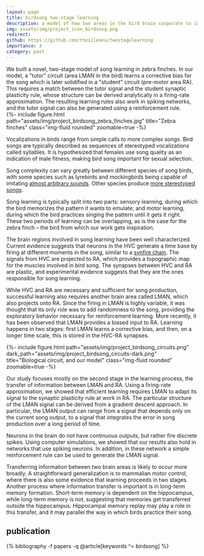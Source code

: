 ```yaml
---
layout: page
title: birdsong two-stage learning
description: a model of how two areas in the bird brain cooperate to improve learning
img: assets/img/project_icon_birdsong.png
redirect: 
github: https://github.com/ttesileanu/twostagelearning
importance: 3
category: past
---
```


<div class="row justify-content-sm-center">
    <div class="col-sm-6 mt-3 mt-md-0">
        We built a novel, two-stage model of song learning in zebra finches. In our
        model, a "tutor" circuit (area LMAN in the bird) learns a corrective bias for
        the song which is later solidified in a "student" circuit (pre-motor area RA).
        This requires a match between the tutor signal and the student synaptic
        plasticity rule, whose structure can be derived analytically in a firing-rate
        approximation. The resulting learning rules also work in spiking networks, and
        the tutor signal can also be generated using a reinforcement rule.
    </div>
    <div class="col-sm-6 mt-3 mt-md-0">
        {%- include figure.html path="assets/img/project_birdsong_zebra_finches.jpg" title="Zebra finches" class="img-fluid rounded" zoomable=true -%}
    </div>
</div>

Vocalizations in birds range from simple calls to more complex songs. Bird songs are
typically described as sequences of stereotyped vocalizations called syllables. It is
hypothesized that females use song quality as an indication of male fitness, making bird
song important for sexual selection.

Song complexity can vary greatly between different species of song birds, with some
species such as lyrebirds and mockingbirds being capable of imitating
[almost arbitrary sounds](https://www.youtube.com/watch?v=VjE0Kdfos4Y). Other species
produce [more stereotyped songs](https://www.youtube.com/watch?v=XNCYAZcDuGQ).

Song learning is typically split into two parts: sensory learning, during which the bird
memorizes the pattern it wants to emulate; and motor learning, during which the bird
practices singing the pattern until it gets it right. These two periods of learning can
be overlapping, as is the case for the zebra finch – the bird from which our work gets
inspiration.

The brain regions involved in song learning have been well characterized. Current
evidence suggests that neurons in the HVC generate a time base by firing at different
moments in the song, similar to a [synfire chain](http://www.scholarpedia.org/article/Synfire_chains).
The signals from HVC are projected to RA, which provides a topographic map for the
muscles involved in bird song. The synapses between HVC and RA are plastic, and
experimental evidence suggests that they are the ones responsible for song learning.

While HVC and RA are necessary and sufficient for song production, successful learning
also requires another brain area called LMAN, which also projects onto RA. Since the
firing in LMAN is highly variable, it was thought that its only role was to add
randomness to the song, providing the exploratory behavior necessary for reinforcement
learning. More recently, it has been observed that LMAN provides a biased input to RA.
Learning happens in two stages: first LMAN learns a corrective bias, and then, on a
longer time scale, this is stored in the HVC-RA synapses.

<div class="row justify-content-sm-center">
    <div class="col-sm-10 mt-3 mt-md-0">
        {%- include figure.html path="assets/img/project_birdsong_circuits.png" dark_path="assets/img/project_birdsong_circuits-dark.png" title="Biological circuit, and our model" class="img-fluid rounded" zoomable=true -%}
    </div>
</div>

Our study focuses mostly on the second stage in the learning process, the transfer of
information between LMAN and RA. Using a firing-rate approximation, we showed that
efficient learning requires LMAN to adapt its signal to the synaptic plasticity rule at
work in RA. The particular structure of the LMAN signal can be derived from a gradient
descent approach. In particular, the LMAN output can range from a signal that depends
only on the current song output, to a signal that integrates the error in song
production over a long period of time.

Neurons in the brain do not have continuous outputs, but rather fire discrete spikes.
Using computer simulations, we showed that our results also hold in networks that use
spiking neurons. In addition, in these network a simple reinforcement rule can be used
to generate the LMAN signal.

Transferring information between two brain areas is likely to occur more broadly. A
straightforward generalization is to mammalian motor control, where there is also some
evidence that learning proceeds in two stages. Another process where information
transfer is important is in long-term memory formation. Short-term memory is dependent
on the hippocampus, while long-term memory is not, suggesting that memories get
transferred outside the hippocampus. Hippocampal memory replay may play a role in this
transfer, and it may parallel the way in which birds practice their song.

<div class="publications">
    <h2>publication</h2>
    {% bibliography -f papers -q @article[keywords ^= birdsong] %}
</div>
